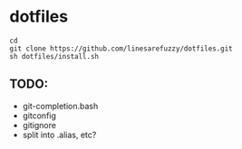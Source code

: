 # dotfiles

    cd
    git clone https://github.com/linesarefuzzy/dotfiles.git 
    sh dotfiles/install.sh

## TODO:

* git-completion.bash
* gitconfig
* gitignore
* split into .alias, etc?
